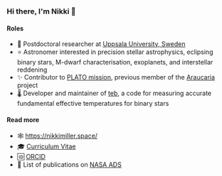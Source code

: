 ### Hi there, I'm Nikki 👋

#### Roles
* 🔭 Postdoctoral researcher at [Uppsala University, Sweden](https://uu.se)
* ⭐ Astronomer interested in precision stellar astrophysics, eclipsing binary stars, M-dwarf characterisation, exoplanets, and interstellar reddening
* ✨ Contributor to [PLATO mission](https://platomission.com/), previous member of the [Araucaria](https://araucaria.camk.edu.pl/) project
* 🌡️ Developer and maintainer of [teb](https://github.com/nmiller95/teb), a code for measuring accurate fundamental effective temperatures for binary stars

#### Read more
* 🕸️ https://nikkimiller.space/
* 🎓 [Curriculum Vitae](https://github.com/nmiller95/cv)
* 🆔 [ORCID](https://orcid.org/0000-0001-9550-1198)
* 📝 List of publications on [NASA ADS](https://ui.adsabs.harvard.edu/public-libraries/VA4XZZPhQJyqHwyU31FWSQ)
<!--
**nmiller95/nmiller95** is a ✨ _special_ ✨ repository because its `README.md` (this file) appears on your GitHub profile.

Here are some ideas to get you started:

- 🔭 I’m currently working on ...
- 🌱 I’m currently learning ...
- 👯 I’m looking to collaborate on ...
- 🤔 I’m looking for help with ...
- 💬 Ask me about ...
- 📫 How to reach me: ...
- 😄 Pronouns: ...
- ⚡ Fun fact: ...
-->
